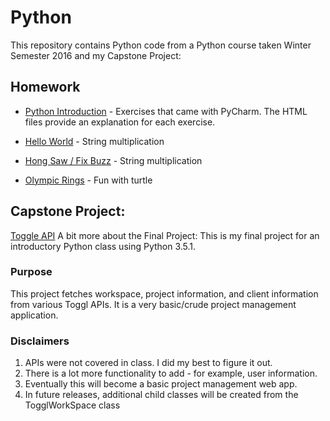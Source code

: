 # Python
This repository contains Python code from a Python course taken Winter Semester 2016 and my Capstone Project:
## Homework
  - [Python Introduction](https://github.com/jdegrave/Python/tree/master/PythonIntroduction) - Exercises that came with PyCharm. The HTML files provide an explanation for each exercise.
  
  - [Hello World](https://github.com/jdegrave/Python/tree/master/HelloWorld) - String multiplication
  - [Hong Saw / Fix Buzz](https://github.com/jdegrave/Python/tree/master/HongSaw) - String multiplication
  - [Olympic Rings](https://github.com/jdegrave/Python/tree/master/OlympicRings) - Fun with turtle
  
## Capstone Project: 
[Toggle API](https://github.com/jdegrave/Python/tree/master/Capstone_Project_TogglAPI)
A bit more about the Final Project: 
This is my final project for an introductory Python class using Python 3.5.1. 

### Purpose
This project fetches workspace, project information, and client information from various Toggl APIs. It is a very basic/crude 
project management application. 

### Disclaimers 
1. APIs were not covered in class. I did my best to figure it out. 
2. There is a lot more functionality to add - for example, user information. 
3. Eventually this will become a basic project management web app.
4. In future releases, additional child classes will be created from the TogglWorkSpace class 

